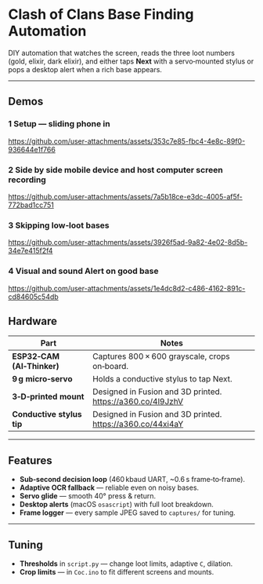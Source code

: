 # Clash of Clans Base Finding Automation

DIY automation that watches the screen, reads the three loot numbers (gold, elixir, dark elixir), and either taps **Next** with a servo‑mounted stylus or pops a desktop alert when a rich base appears.

---

## Demos
### 1 **Setup — sliding phone in** 


https://github.com/user-attachments/assets/353c7e85-fbc4-4e8c-89f0-936644e1f766


### 2 **Side by side mobile device and host computer screen recording** 


https://github.com/user-attachments/assets/7a5b18ce-e3dc-4005-af5f-772bad1cc751


### 3 **Skipping low‑loot bases**


https://github.com/user-attachments/assets/3926f5ad-9a82-4e02-8d5b-34e7e415f2f4


### 4 **Visual and sound Alert on good base** 


https://github.com/user-attachments/assets/1e4dc8d2-c486-4162-891c-cd84605c54db


## Hardware

| Part                       | Notes                                              |
| -------------------------- | -------------------------------------------------- |
| **ESP32‑CAM (AI‑Thinker)** | Captures 800 × 600 grayscale, crops on‑board.      |
| **9 g micro‑servo**        | Holds a conductive stylus to tap Next.               |
| **3‑D‑printed mount**      | Designed in Fusion and 3D printed. https://a360.co/4l9JzhV                |
| **Conductive stylus tip**  | Designed in Fusion and 3D printed. https://a360.co/44xi4aY               |

---

## Features

* **Sub‑second decision loop** (460 kbaud UART, \~0.6 s frame‑to‑frame).
* **Adaptive OCR fallback** — reliable even on noisy bases.
* **Servo glide** — smooth 40° press & return.
* **Desktop alerts** (macOS `osascript`) with full loot breakdown.
* **Frame logger** — every sample JPEG saved to `captures/` for tuning.

---


## Tuning

* **Thresholds** in `script.py` — change loot limits, adaptive `C`, dilation.
* **Crop limits** — in `Coc.ino` to fit different screens and mounts.

